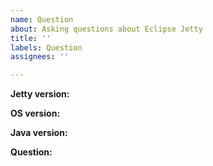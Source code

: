 ```yaml
---
name: Question
about: Asking questions about Eclipse Jetty
title: ''
labels: Question
assignees: ''

---
```


**Jetty version:**

**OS version:**

**Java version:**

**Question:**


